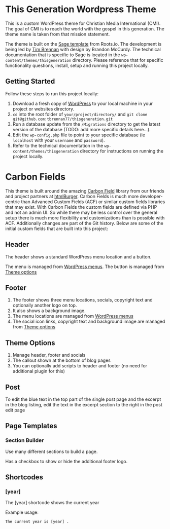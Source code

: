 # This Generation Wordpress Theme

This is a custom WordPress theme for Christian Media International (CMI). The goal of CMI is to reach the world with the gospel in this generation. The theme name is taken from that mission statement.

The theme is built on the [Sage template](https://roots.io/sage) from Roots.io. The development is being led by [Tim Brennan](https://github.com/tbrennan77) with design by Brandon McCurdy. The technical documentation that is specific to Sage is located in the `wp-content/themes/thisgeneration` directory. Please reference that for specific functionality questions, install, setup and running this project locally.

## Getting Started 

Follow these steps to run this project locally:

1. Download a fresh copy of [WordPress](https://wordpress.org/download/) to your local machine in your project or websites directory. 
2. `cd` into the root folder of `your/project/directory/` and `git clone git@github.com:tbrennan77/thisgeneration.git`
3. Run a database update from the `/Migrations` directory to get the latest version of the database (TODO: add more specific details here...).
4. Edit the `wp-config.php` file to point to your specific database (ie `localhost` with your `username` and `password`).
5. Refer to the technical documentation in the `wp-content/themes/thisgeneration` directory for instructions on running the project locally. 


# Carbon Fields

This theme is built around the amazing [Carbon Field](https://carbonfields.net/) library from our friends and project partners at [htmlBurger](https://htmlburger.com/). Carbon Fields is much more developer-centric than Advanced Custom Fields (ACF) or similar custom fields libraries that may exist. With Carbon Fields the custom fields are defined via PHP and not an admin UI. So while there may be less control over the general setup there is much more flexibility and customizations than is possible with ACF. Additionally changes are part of the Git history. Below are some of the initial custom fields that are built into this project:


## Header

The header shows a standard WordPress menu location and a button.

The menu is managed from [WordPress menus](nav-menus.php). The button is managed from [Theme options](admin.php?page=crbn-theme-options.php)

## Footer

1. The footer shows three menu locations, socials, copyright text and optionally another logo on top.
2. It also shows a background image.
3. The menu locations are managed from [WordPress menus](nav-menus.php)
4. The social icon links, copyright text and background image are managed from [Theme options](admin.php?page=crbn-theme-options.php)

## Theme Options

1. Manage header, footer and socials
2. The callout shown at the bottom of blog pages
3. You can optionally add scripts to header and footer (no need for additional plugin for this)

## Post

To edit the blue text in the top part of the single post page and the excerpt in the blog listing, edit the text in the excerpt section to the right in the post edit page

## Page Templates

### Section Builder

Use many different sections to build a page.

Has a checkbox to show or hide the additional footer logo.

## Shortcodes

### [year]

The [year] shortcode shows the current year

Example usage:

	The current year is [year] .
